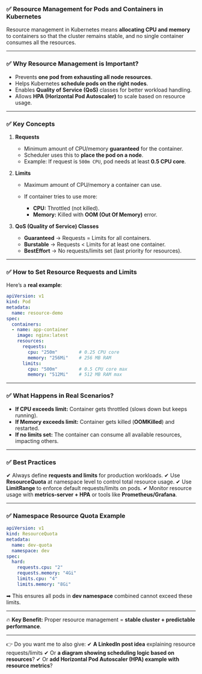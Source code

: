 ### ✅ **Resource Management for Pods and Containers in Kubernetes**

Resource management in Kubernetes means **allocating CPU and memory** to containers so that the cluster remains stable, and no single container consumes all the resources.

---

### ✅ **Why Resource Management is Important?**

* Prevents **one pod from exhausting all node resources**.
* Helps Kubernetes **schedule pods on the right nodes**.
* Enables **Quality of Service (QoS)** classes for better workload handling.
* Allows **HPA (Horizontal Pod Autoscaler)** to scale based on resource usage.

---

### ✅ **Key Concepts**

1. **Requests**

   * Minimum amount of CPU/memory **guaranteed** for the container.
   * Scheduler uses this to **place the pod on a node**.
   * Example: If request is `500m CPU`, pod needs at least **0.5 CPU core**.

2. **Limits**

   * Maximum amount of CPU/memory a container can use.
   * If container tries to use more:

     * **CPU:** Throttled (not killed).
     * **Memory:** Killed with **OOM (Out Of Memory)** error.

3. **QoS (Quality of Service) Classes**

   * **Guaranteed** → Requests = Limits for all containers.
   * **Burstable** → Requests < Limits for at least one container.
   * **BestEffort** → No requests/limits set (last priority for resources).

---

### ✅ **How to Set Resource Requests and Limits**

Here’s a **real example**:

```yaml
apiVersion: v1
kind: Pod
metadata:
  name: resource-demo
spec:
  containers:
  - name: app-container
    image: nginx:latest
    resources:
      requests:
        cpu: "250m"        # 0.25 CPU core
        memory: "256Mi"    # 256 MB RAM
      limits:
        cpu: "500m"        # 0.5 CPU core max
        memory: "512Mi"    # 512 MB RAM max
```

---

### ✅ **What Happens in Real Scenarios?**

* **If CPU exceeds limit:** Container gets throttled (slows down but keeps running).
* **If Memory exceeds limit:** Container gets killed (**OOMKilled**) and restarted.
* **If no limits set:** The container can consume all available resources, impacting others.

---

### ✅ **Best Practices**

✔ Always define **requests and limits** for production workloads.
✔ Use **ResourceQuota** at namespace level to control total resource usage.
✔ Use **LimitRange** to enforce default requests/limits on pods.
✔ Monitor resource usage with **metrics-server + HPA** or tools like **Prometheus/Grafana**.

---

### ✅ **Namespace Resource Quota Example**

```yaml
apiVersion: v1
kind: ResourceQuota
metadata:
  name: dev-quota
  namespace: dev
spec:
  hard:
    requests.cpu: "2"
    requests.memory: "4Gi"
    limits.cpu: "4"
    limits.memory: "8Gi"
```

➡ This ensures all pods in **dev namespace** combined cannot exceed these limits.

---

🔥 **Key Benefit:** Proper resource management = **stable cluster + predictable performance**.

---

👉 Do you want me to also give:
✔ **A LinkedIn post idea** explaining resource requests/limits
✔ Or **a diagram showing scheduling logic based on resources**?
✔ Or **add Horizontal Pod Autoscaler (HPA) example with resource metrics**?
